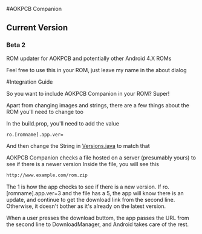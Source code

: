#AOKPCB Companion
## Current Version
### Beta 2

ROM updater for AOKPCB and potentially other Android 4.X ROMs

Feel free to use this in your ROM, just leave my name in the about dialog

#Integration Guide

So you want to include AOKPCB Companion in your ROM? Super!

Apart from changing images and strings, there are a few things about the ROM you'll need to change too

In the build.prop, you'll need to add the value

	ro.[romname].app.ver=

And then change the String in [Versions.java](https://github.com/cr5315/packages_apps_companion/blob/master/src/com/cr5315/AOKPCB/Versions.java) to match that

AOKPCB Companion checks a file hosted on a server (presumably yours) to see if there is a newer version
Inside the file, you will see this
```1
http://www.example.com/rom.zip
```

The 1 is how the app checks to see if there is a new version.
If ro.[romname].app.ver=3 and the file has a 5, the app will know there is an update, and continue to get the download link from the second line.
Otherwise, it doesn't bother as it's already on the latest version.

When a user presses the download buttom, the app passes the URL from the second line to DownloadManager, and Android takes care of the rest.